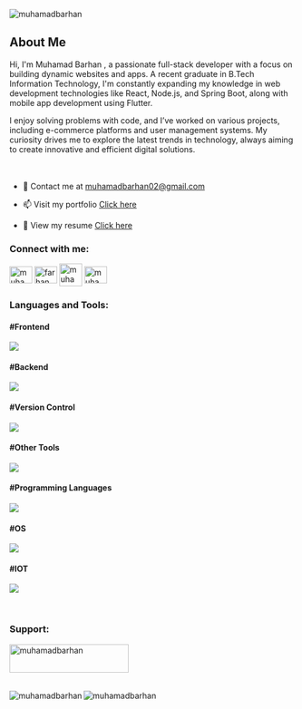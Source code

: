 

<p align="left"> <img src="https://komarev.com/ghpvc/?username=muhamadbarhan&label=Profile%20views&color=0e75b6&style=flat" alt="muhamadbarhan" /> </p>


<h2>About Me</h2>

Hi, I'm Muhamad Barhan , a passionate full-stack developer with a focus on building dynamic websites and apps. A recent graduate in B.Tech Information Technology, I'm constantly expanding my knowledge in web development technologies like React, Node.js, and Spring Boot, along with mobile app development using Flutter.

I enjoy solving problems with code, and I’ve worked on various projects, including e-commerce platforms and user management systems. My curiosity drives me to explore the latest trends in technology, always aiming to create innovative and efficient digital solutions.<br><br><br>

- 💬 Contact me at muhamadbarhan02@gmail.com

- 📫 Visit my portfolio <a href="https://muhamadbarhan.vercel.app">Click here<a/>

- 📄 View my resume [Click here](https://drive.google.com/file/d/1HdfoZAhShi7mmGDvseMvdjBosWcCZrGc/view?usp=drive_link)

<h3 align="left">Connect with me:</h3>
<p align="left">
<a href="https://www.linkedin.com/in/muhamad-barhan-h" target="blank"><img align="center" src="https://raw.githubusercontent.com/rahuldkjain/github-profile-readme-generator/master/src/images/icons/Social/linked-in-alt.svg" alt="muhamad barhan h" height="30" width="40" /></a>
<a href="https://instagram.com/farhan__mhd__" target="blank"><img align="center" src="https://raw.githubusercontent.com/rahuldkjain/github-profile-readme-generator/master/src/images/icons/Social/instagram.svg" alt="farhan__mhd__" height="30" width="40" /></a>
  <a href="https://twitter.com/muhamadbarhan" target="blank"><img align="center" src="https://static.vecteezy.com/system/resources/previews/042/148/611/non_2x/new-twitter-x-logo-twitter-icon-x-social-media-icon-free-png.png" alt="muhamadbarhan" height="40" width="40" /></a>
<a href="https://www.hackerrank.com/muhamadbarhan02" target="blank"><img align="center" src="https://raw.githubusercontent.com/rahuldkjain/github-profile-readme-generator/master/src/images/icons/Social/hackerrank.svg" alt="muhamadbarhan02" height="30" width="40" /></a>
</p>


<h3 align="left">Languages and Tools:</h3>
<h4>#Frontend</h4>
<p align="left">
    <img src="https://skillicons.dev/icons?i=html,css,js,bootstrap,react,redux,flutter&perline=15" />
</p>

<h4>#Backend</h4>
<p align="left">
    <img src="https://skillicons.dev/icons?i=nodejs,npm,express,spring,php,mongodb,mysql,firebase,&perline=15" />
</p>

<h4>#Version Control</h4>
<p align="left">
    <img src="https://skillicons.dev/icons?i=git,github&perline=15" />
</p>

<h4>#Other Tools</h4>
<p align="left">
    <img src="https://skillicons.dev/icons?i=postman,vite,figma,docker,ps,vscode,vercel,unity,blender&perline=15" />
</p>

<h4>#Programming Languages</h4>
<p align="left">
    <img src="https://skillicons.dev/icons?i=java,py,c&perline=15" />
</p>

<h4>#OS</h4>
<p align="left">
    <img src="https://skillicons.dev/icons?i=windows,linux,kali,ubuntu&perline=15" />
</p>

<h4>#IOT</h4>
<p align="left">
    <img src="https://skillicons.dev/icons?i=raspberrypi,arduino&perline=15" />
</p><br>

<h3 align="left">Support:</h3>
<p><a href="https://www.buymeacoffee.com/muhamadbarhan"> <img align="left" src="https://cdn.buymeacoffee.com/buttons/v2/default-yellow.png" height="50" width="210" alt="muhamadbarhan" /></a></p><br><br><br><br>

<p><img align="left" src="https://github-readme-stats.vercel.app/api/top-langs?username=muhamadbarhan&show_icons=true&locale=en&layout=compact" alt="muhamadbarhan" /></p>

<p><img align="center" src="https://github-readme-streak-stats.herokuapp.com/?user=muhamadbarhan&" alt="muhamadbarhan" /></p>




